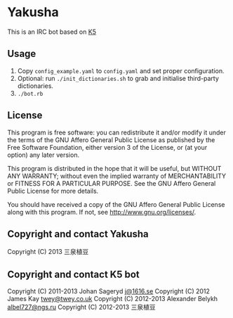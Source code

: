 Yakusha
================================

This is an IRC bot based on [K5](https://github.com/k5bot/k5bot)

Usage
--------------------------------
1. Copy `config_example.yaml` to `config.yaml` and set proper configuration.
2. Optional: run `./init_dictionaries.sh` to grab and initialise third-party dictionaries.
3. `./bot.rb`

License
--------------------------------
This program is free software: you can redistribute it and/or modify
it under the terms of the GNU Affero General Public License as
published by the Free Software Foundation, either version 3 of the
License, or (at your option) any later version.

This program is distributed in the hope that it will be useful,
but WITHOUT ANY WARRANTY; without even the implied warranty of
MERCHANTABILITY or FITNESS FOR A PARTICULAR PURPOSE.  See the
GNU Affero General Public License for more details.

You should have received a copy of the GNU Affero General Public License
along with this program. If not, see <http://www.gnu.org/licenses/>.

Copyright and contact Yakusha
--------------------------------
Copyright (C) 2013 三泉植豆

Copyright and contact K5 bot
--------------------------------
Copyright (C) 2011-2013 Johan Sageryd <j@1616.se>
Copyright (C) 2012 James Kay <twey@twey.co.uk>
Copyright (C) 2012-2013 Alexander Belykh <albel727@ngs.ru>
Copyright (C) 2012-2013 三泉植豆
